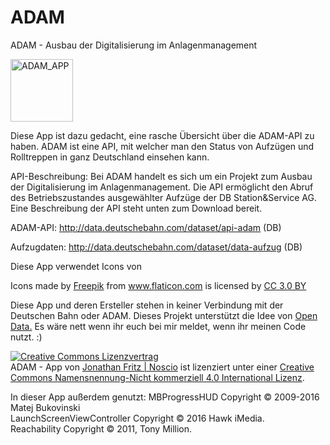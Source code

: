 # ADAM
ADAM - Ausbau der Digitalisierung im Anlagenmanagement


<IMG SRC="https://noscio.eu/ADAM/adamlogo.png" ALT="ADAM_APP" WIDTH=100 HEIGHT=100>

Diese App ist dazu gedacht, eine rasche Übersicht über die ADAM-API zu haben.
ADAM ist eine API, mit welcher man den Status von Aufzügen und Rolltreppen in
ganz Deutschland einsehen kann.


API-Beschreibung:
Bei ADAM handelt es sich um ein Projekt zum Ausbau der Digitalisierung im Anlagenmanagement.
Die API ermöglicht den Abruf des Betriebszustandes ausgewählter Aufzüge der DB Station&Service AG.
Eine Beschreibung der API steht unten zum Download bereit.

ADAM-API:
http://data.deutschebahn.com/dataset/api-adam (DB)

Aufzugdaten:
http://data.deutschebahn.com/dataset/data-aufzug (DB)

Diese App verwendet Icons von 
<div>Icons made by <a href="http://www.freepik.com" title="Freepik">Freepik</a> from <a href="http://www.flaticon.com" title="Flaticon">www.flaticon.com</a> is licensed by <a href="http://creativecommons.org/licenses/by/3.0/" title="Creative Commons BY 3.0" target="_blank">CC 3.0 BY</a></div>




Diese App und deren Ersteller stehen in keiner Verbindung mit der Deutschen Bahn oder ADAM.
Dieses Projekt unterstützt die Idee von <a href="https://de.wikipedia.org/wiki/Open_Data">Open Data.</a>
Es wäre nett wenn ihr euch bei mir meldet, wenn ihr meinen Code nutzt. :)


<a rel="license" href="http://creativecommons.org/licenses/by-nc/4.0/"><img alt="Creative Commons Lizenzvertrag" style="border-width:0" src="https://i.creativecommons.org/l/by-nc/4.0/88x31.png" /></a><br /><span xmlns:dct="http://purl.org/dc/terms/" href="http://purl.org/dc/dcmitype/InteractiveResource" property="dct:title" rel="dct:type">ADAM - App</span> von <a xmlns:cc="http://creativecommons.org/ns#" href="https://noscio.eu" property="cc:attributionName" rel="cc:attributionURL">Jonathan Fritz | Noscio</a> ist lizenziert unter einer <a rel="license" href="http://creativecommons.org/licenses/by-nc/4.0/">Creative Commons Namensnennung-Nicht kommerziell 4.0 International Lizenz</a>.

In dieser App außerdem genutzt:
MBProgressHUD Copyright © 2009-2016 Matej Bukovinski <br>
LaunchScreenViewController Copyright © 2016 Hawk iMedia. <br>
Reachability Copyright © 2011, Tony Million. <br>
